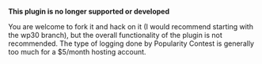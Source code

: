 **This plugin is no longer supported or developed**

You are welcome to fork it and hack on it (I would recommend starting with the wp30 branch), but the overall functionality of the plugin is not recommended. The type of logging done by Popularity Contest is generally too much for a $5/month hosting account.